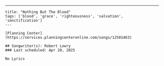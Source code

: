 ---
    title: "Nothing But The Blood"
    tags: ['blood', 'grace', 'righteousness', 'salvation', 'sanctification']
    ---

    [Planning Center](https://services.planningcenteronline.com/songs/12501463)

    ## Songwriter(s): Robert Lowry
    ### Last scheduled: Apr 20, 2025          

    No Lyrics
    